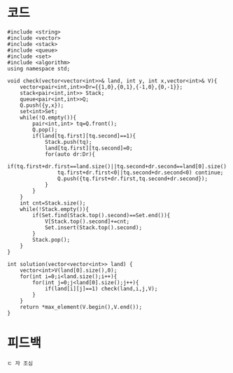 # 코드

    #include <string>
    #include <vector>
    #include <stack>
    #include <queue>
    #include <set>
    #include <algorithm>
    using namespace std;

    void check(vector<vector<int>>& land, int y, int x,vector<int>& V){
        vector<pair<int,int>>Dr={{1,0},{0,1},{-1,0},{0,-1}};
        stack<pair<int,int>> Stack;
        queue<pair<int,int>>Q;
        Q.push({y,x});    
        set<int>Set;
        while(!Q.empty()){
            pair<int,int> tq=Q.front();
            Q.pop();
            if(land[tq.first][tq.second]==1){
                Stack.push(tq);
                land[tq.first][tq.second]=0;
                for(auto dr:Dr){
                    if(tq.first+dr.first==land.size()||tq.second+dr.second==land[0].size()||
                    tq.first+dr.first<0||tq.second+dr.second<0) continue;
                    Q.push({tq.first+dr.first,tq.second+dr.second});
                }
            }        
        }
        int cnt=Stack.size();
        while(!Stack.empty()){
            if(Set.find(Stack.top().second)==Set.end()){
                V[Stack.top().second]+=cnt;
                Set.insert(Stack.top().second);
            }
            Stack.pop();
        }
    }

    int solution(vector<vector<int>> land) {        
        vector<int>V(land[0].size(),0);
        for(int i=0;i<land.size();i++){
            for(int j=0;j<land[0].size();j++){
                if(land[i][j]==1) check(land,i,j,V);
            }
        }        
        return *max_element(V.begin(),V.end());
    }

# 피드백

    ㄷ 자 조심